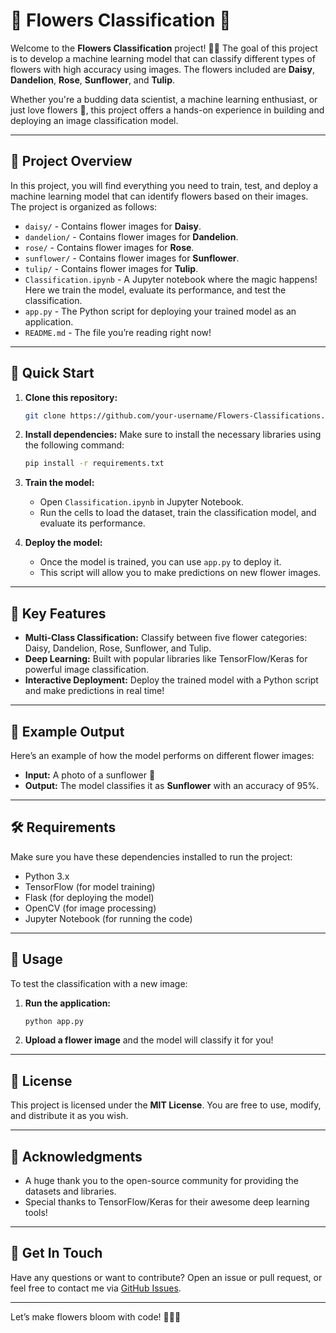 
# 🌸 Flowers Classification 🌸

Welcome to the **Flowers Classification** project! 🌼🌷 The goal of this project is to develop a machine learning model that can classify different types of flowers with high accuracy using images. The flowers included are **Daisy**, **Dandelion**, **Rose**, **Sunflower**, and **Tulip**. 

Whether you're a budding data scientist, a machine learning enthusiast, or just love flowers 🌸, this project offers a hands-on experience in building and deploying an image classification model.

---

## 🌱 Project Overview

In this project, you will find everything you need to train, test, and deploy a machine learning model that can identify flowers based on their images. The project is organized as follows:

- `daisy/` - Contains flower images for **Daisy**.
- `dandelion/` - Contains flower images for **Dandelion**.
- `rose/` - Contains flower images for **Rose**.
- `sunflower/` - Contains flower images for **Sunflower**.
- `tulip/` - Contains flower images for **Tulip**.
- `Classification.ipynb` - A Jupyter notebook where the magic happens! Here we train the model, evaluate its performance, and test the classification.
- `app.py` - The Python script for deploying your trained model as an application.
- `README.md` - The file you’re reading right now!

---

## 🚀 Quick Start

1. **Clone this repository:**
   ```bash
   git clone https://github.com/your-username/Flowers-Classifications.git
   ```

2. **Install dependencies:**
   Make sure to install the necessary libraries using the following command:
   ```bash
   pip install -r requirements.txt
   ```

3. **Train the model:**
   - Open `Classification.ipynb` in Jupyter Notebook.
   - Run the cells to load the dataset, train the classification model, and evaluate its performance.

4. **Deploy the model:**
   - Once the model is trained, you can use `app.py` to deploy it.
   - This script will allow you to make predictions on new flower images.

---

## 🌺 Key Features

- **Multi-Class Classification:** Classify between five flower categories: Daisy, Dandelion, Rose, Sunflower, and Tulip.
- **Deep Learning:** Built with popular libraries like TensorFlow/Keras for powerful image classification.
- **Interactive Deployment:** Deploy the trained model with a Python script and make predictions in real time!

---

## 📸 Example Output

Here’s an example of how the model performs on different flower images:

- **Input:** A photo of a sunflower 🌻
- **Output:** The model classifies it as **Sunflower** with an accuracy of 95%.

---

## 🛠️ Requirements

Make sure you have these dependencies installed to run the project:

- Python 3.x
- TensorFlow (for model training)
- Flask (for deploying the model)
- OpenCV (for image processing)
- Jupyter Notebook (for running the code)

---

## 🌟 Usage

To test the classification with a new image:

1. **Run the application:**
   ```bash
   python app.py
   ```

2. **Upload a flower image** and the model will classify it for you!

---

## 📝 License

This project is licensed under the **MIT License**. You are free to use, modify, and distribute it as you wish.

---

## 🤝 Acknowledgments

- A huge thank you to the open-source community for providing the datasets and libraries.
- Special thanks to TensorFlow/Keras for their awesome deep learning tools!

---

## 💬 Get In Touch

Have any questions or want to contribute? Open an issue or pull request, or feel free to contact me via [GitHub Issues](https://github.com/your-username/Flowers-Classifications/issues).

---

Let’s make flowers bloom with code! 🌷🌹🌼
```
